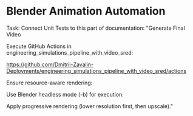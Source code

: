 # Blender Animation Automation

Task: Connect Unit Tests to this part of documentation: "Generate Final Video

Execute GitHub Actions in engineering_simulations_pipeline_with_video_sred:

https://github.com/Dmitrii-Zavalin-Deployments/engineering_simulations_pipeline_with_video_sred/actions

Ensure resource-aware rendering:

Use Blender headless mode (-b) for execution.

Apply progressive rendering (lower resolution first, then upscale)."
